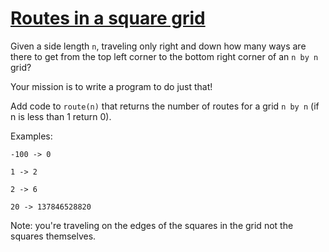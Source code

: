 # [Routes in a square grid](https://www.codewars.com/kata/routes-in-a-square-grid "https://www.codewars.com/kata/559aa1295f5c38fd7b0000ac")

Given a side length `n`, traveling only right and down how many ways are there to get from the top left corner to the bottom right corner of an `n by n` grid?

Your mission is to write a program to do just that!

Add code to `route(n)` that returns the number of routes for a grid `n by n` (if n is less than 1 return 0).

Examples:
    
    -100 -> 0
    
    1 -> 2
     
    2 -> 6
     
    20 -> 137846528820
    
Note: you're traveling on the edges of the squares in the grid not the squares themselves.